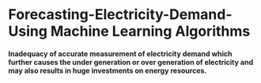 # Forecasting-Electricity-Demand-Using Machine Learning Algorithms
#### Inadequacy of accurate measurement of electricity demand which further causes the under generation or over generation of electricity and may also results in huge investments on energy resources.
